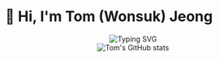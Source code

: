 # 👋 Hi, I'm Tom (Wonsuk) Jeong

<div align="center">
  <img src="https://readme-typing-svg.demolab.com?font=Fira+Code&duration=3000&pause=1000&color=2F81F7&center=true&vCenter=true&width=435&lines=Software+Engineer;AI+%26+ML+Enthusiast;Mathematics+Student;Problem+Solver" alt="Typing SVG" />
</div>
<div align="center">
  <img src="https://github-readme-stats.vercel.app/api?username=tjeong117&show_icons=true&theme=default" alt="Tom's GitHub stats" />
</div>

